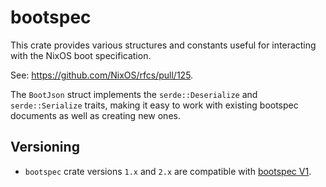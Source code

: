 # bootspec

This crate provides various structures and constants useful for interacting with the NixOS boot specification.

See: https://github.com/NixOS/rfcs/pull/125.

The `BootJson` struct implements the `serde::Deserialize` and `serde::Serialize` traits, making it easy to work with existing bootspec documents as well as creating new ones.

## Versioning

* `bootspec` crate versions `1.x` and `2.x` are compatible with [bootspec V1](https://github.com/NixOS/rfcs/pull/125).
